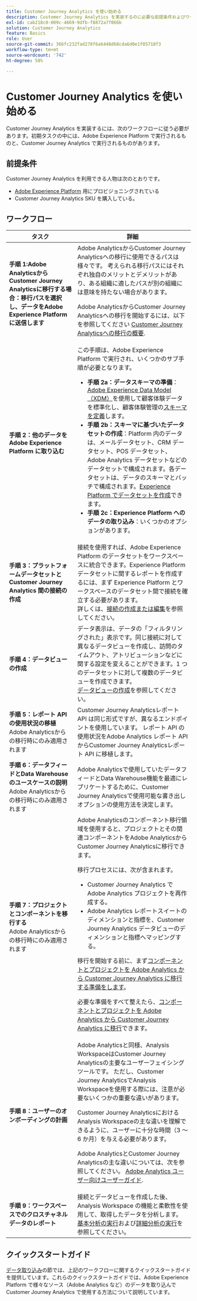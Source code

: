 ```yaml
---
title: Customer Journey Analytics を使い始める
description: Customer Journey Analytics を実装するのに必要な前提条件およびワークフローについて把握します。
exl-id: cab218c0-009c-4669-9dfb-f8872a7f066b
solution: Customer Journey Analytics
feature: Basics
role: User
source-git-commit: 366fc232fad278f6a6448d68cda6d0e1f05718f3
workflow-type: tm+mt
source-wordcount: '742'
ht-degree: 58%

---
```


# Customer Journey Analytics を使い始める

Customer Journey Analytics を実装するには、次のワークフローに従う必要があります。初期タスクの中には、Adobe Experience Platform で実行されるものと、Customer Journey Analytics で実行されるものがあります。

## 前提条件

Customer Journey Analytics を利用できる人物は次のとおりです。

* [Adobe Experience Platform](https://www.adobe.com/jp/experience-platform.html) 用にプロビジョニングされている
* Customer Journey Analytics SKU を購入している。

## ワークフロー

| タスク | 詳細 |
| --- | --- |
| **手順 1:Adobe AnalyticsからCustomer Journey Analyticsに移行する場合：移行パスを選択し、データをAdobe Experience Platformに送信します** | Adobe AnalyticsからCustomer Journey Analyticsへの移行に使用できるパスは様々です。 考えられる移行パスにはそれぞれ独自のメリットとデメリットがあり、ある組織に適したパスが別の組織には意味を持たない場合があります。 <p>Adobe AnalyticsからCustomer Journey Analyticsへの移行を開始するには、以下を参照してください [Customer Journey Analyticsへの移行の概要](/help/getting-started/cja-migration/cja-migration-getstarted.md). <!-- [Utilizing Adobe Analytics report suite data in Customer Journey Analytics](/help/getting-started/aa-vs-cja/aa-data-in-cja.md) --> </p> |
| **手順 2：他のデータを Adobe Experience Platform に取り込む** | この手順は、Adobe Experience Platform で実行され、いくつかのサブ手順が必要となります。<ul><li>**手順 2a：データスキーマの準備**：[Adobe Experience Data Model（XDM）](https://experienceleague.adobe.com/docs/experience-platform/xdm/home.html?lang=ja)を使用して顧客体験データを標準化し、顧客体験管理の[スキーマを定義](https://experienceleague.adobe.com/docs/experience-platform/xdm/tutorials/create-schema-ui.html?lang=ja)します。</li><li>**手順 2b：スキーマに基づいたデータセットの作成**：Platform 内のデータは、メールデータセット、CRM データセット、POS データセット、Adobe Analytics データセットなどのデータセットで構成されます。各データセットは、データのスキーマとバッチで構成されます。[Experience Platform でデータセットを作成](https://experienceleague.adobe.com/docs/platform-learn/getting-started-for-data-architects-and-data-engineers/create-datasets.html?lang=ja)できます。</li><li>**手順 2c：Experience Platform へのデータの取り込み**：いくつかのオプションがあります。</li></ul> |
| **手順 3：プラットフォームデータセットと Customer Journey Analytics 間の接続の作成** | 接続を使用すれば、Adobe Experience Platform のデータセットをワークスペースに統合できます。Experience Platform データセットに関するレポートを作成するには、まず Experience Platform とワークスペースのデータセット間で接続を確立する必要があります。<br>詳しくは、[接続の作成または編集](/help/connections/create-connection.md)を参照してください。 |
| **手順 4：データビューの作成** | データ表示は、データの「フィルタリングされた」表示です。同じ接続に対して異なるデータビューを作成し、訪問のタイムアウト、アトリビューションなどに関する設定を変えることができます。1 つのデータセットに対して複数のデータビューを作成できます。<br>[データビューの作成](/help/data-views/create-dataview.md)を参照してください。 |
| **手順 5：レポート API の使用状況の移植**</br> Adobe Analyticsからの移行時にのみ適用されます | Customer Journey Analyticsレポート API は同じ形式ですが、異なるエンドポイントを使用しています。 レポート API の使用状況をAdobe Analytics レポート API からCustomer Journey Analyticsレポート API に移植します。 |
| **手順 6：データフィードとData Warehouseのユースケースの説明**</br> Adobe Analyticsからの移行時にのみ適用されます | Adobe Analyticsで使用していたデータフィードとData Warehouse機能を最適にレプリケートするために、Customer Journey Analyticsで使用可能な書き出しオプションの使用方法を決定します。 <!-- link to docs Rob is creating --> |
| **手順 7：プロジェクトとコンポーネントを移行する**</br> Adobe Analyticsからの移行時にのみ適用されます | Adobe Analyticsのコンポーネント移行領域を使用すると、プロジェクトとその関連コンポーネントをAdobe AnalyticsからCustomer Journey Analyticsに移行できます。<p>移行プロセスには、次が含まれます。</p><ul><li>Customer Journey Analytics で Adobe Analytics プロジェクトを再作成する。</li><li>Adobe Analytics レポートスイートのディメンションと指標を、Customer Journey Analytics データビューのディメンションと指標へマッピングする。</li></ul><p>移行を開始する前に、まず[コンポーネントとプロジェクトを Adobe Analytics から Customer Journey Analytics に移行する準備をします](https://experienceleague.adobe.com/docs/analytics/admin/admin-tools/component-migration/prepare-component-migration.html?lang=ja)。</p><p>必要な準備をすべて整えたら、[コンポーネントとプロジェクトを Adobe Analytics から Customer Journey Analytics に移行](https://experienceleague.adobe.com/docs/analytics/admin/admin-tools/component-migration/component-migration.html?lang=ja)できます。</p> |
| **手順 8：ユーザーのオンボーディングの計画** | Adobe Analyticsと同様、Analysis WorkspaceはCustomer Journey Analyticsの主要なユーザーフェイシングツールです。 ただし、Customer Journey AnalyticsでAnalysis Workspaceを使用する際には、注意が必要ないくつかの重要な違いがあります。<p>Customer Journey AnalyticsにおけるAnalysis Workspaceの主な違いを理解できるように、ユーザーに十分な時間（3 ～ 6 か月）を与える必要があります。</p><p>Adobe AnalyticsとCustomer Journey Analyticsの主な違いについては、次を参照してください。 [Adobe Analytics ユーザー向けユーザーガイド](/help/getting-started/aa-to-cja-user.md).</p> |
| **手順 9：ワークスペースでのクロスチャネルデータのレポート** | 接続とデータビューを作成した後、Analysis Workspace の機能と柔軟性を使用して、取得したデータを分析します。<br>[基本分析の実行](/help/analysis-workspace/perform-basic-analysis.md)および[詳細分析の実行](/help/analysis-workspace/perform-adv-analysis.md)を参照してください。 |

## クイックスタートガイド

[データ取り込み](../data-ingestion/data-ingestion.md)の節では、上記のワークフローに関するクイックスタートガイドを提供しています。これらのクイックスタートガイドでは、Adobe Experience Platform で様々なソース（Adobe Analytics など）のデータを取り込んで Customer Journey Analytics で使用する方法について説明しています。
